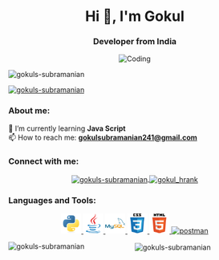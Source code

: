 <h1 align="center">Hi 👋, I'm Gokul</h1>
<h3 align="center">Developer from India</h3>
<p align="center">
  <img alt="Coding" width="400" src="https://media1.giphy.com/media/bGgsc5mWoryfgKBx1u/giphy.gif?cid=ecf05e473qvuk5ziqnv52lo1b4wp2z5ggtgb4yzodbwls162&ep=v1_gifs_search&rid=giphy.gif&ct=g">
</p>

<p align="left"> 
  <img src="https://komarev.com/ghpvc/?username=gokuls-subramanian&label=Profile%20views&color=0e75b6&style=flat" alt="gokuls-subramanian" />
</p>

<p align="left"> 
  <a href="https://github.com/ryo-ma/github-profile-trophy">
    <img src="https://github-profile-trophy.vercel.app/?username=gokuls-subramanian" alt="gokuls-subramanian" />
  </a>
</p>

<h3 align="left">About me:</h3>

  🌱 I’m currently learning **Java Script** <br>
  📫 How to reach me: **gokulsubramanian241@gmail.com**


<h3 align="left">Connect with me:</h3>
<p align="center">
  <a href="https://linkedin.com/in/gokuls-subramanian" target="blank">
    <img align="center" src="https://raw.githubusercontent.com/rahuldkjain/github-profile-readme-generator/master/src/images/icons/Social/linked-in-alt.svg" alt="gokuls-subramanian" height="30" width="40" />
  </a>
  <a href="https://www.hackerrank.com/gokul_hrank" target="blank">
    <img align="center" src="https://raw.githubusercontent.com/rahuldkjain/github-profile-readme-generator/master/src/images/icons/Social/hackerrank.svg" alt="gokul_hrank" height="30" width="40" />
  </a>
</p>

<h3 align="left">Languages and Tools:</h3>
<p align="center"> 
  <a href="https://www.python.org" target="_blank" rel="noreferrer"> 
    <img src="https://raw.githubusercontent.com/devicons/devicon/master/icons/python/python-original.svg" alt="python" width="40" height="40"/> 
  </a> 
   <a href="https://www.java.com" target="_blank" rel="noreferrer"> 
    <img src="https://raw.githubusercontent.com/devicons/devicon/master/icons/java/java-original.svg" alt="java" width="40" height="40"/> 
  </a> 
  <a href="https://www.mysql.com/" target="_blank" rel="noreferrer"> 
    <img src="https://raw.githubusercontent.com/devicons/devicon/master/icons/mysql/mysql-original-wordmark.svg" alt="mysql" width="40" height="40"/> 
  </a> 
  <a href="https://www.w3schools.com/css/" target="_blank" rel="noreferrer"> 
    <img src="https://raw.githubusercontent.com/devicons/devicon/master/icons/css3/css3-original-wordmark.svg" alt="css3" width="40" height="40"/> 
  </a> 
  <a href="https://www.w3.org/html/" target="_blank" rel="noreferrer"> 
    <img src="https://raw.githubusercontent.com/devicons/devicon/master/icons/html5/html5-original-wordmark.svg" alt="html5" width="40" height="40"/> 
  </a> 
 
  
  <a href="https://postman.com" target="_blank" rel="noreferrer"> 
    <img src="https://www.vectorlogo.zone/logos/getpostman/getpostman-icon.svg" alt="postman" width="40" height="40"/> 
  </a> 
  
</p>

<p align="center">
  <img align="left" src="https://github-readme-stats.vercel.app/api/top-langs?username=gokuls-subramanian&show_icons=true&locale=en&layout=compact" alt="gokuls-subramanian" />
</p>

<p align="center">
  <img align="center" src="https://github-readme-stats.vercel.app/api?username=gokuls-subramanian&show_icons=true&locale=en" alt="gokuls-subramanian" />
</p>
